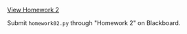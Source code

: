 ---
---

[View Homework 2](homework02.html)  

Submit ````homework02.py```` through "Homework 2" on Blackboard.

